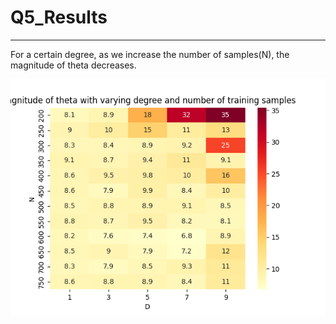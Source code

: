 # Q5_Results
------
For a certain degree, as we increase the number of samples(N), the magnitude of theta decreases.

![Thetas vs Degree](/Plots/Question5/fig.png)